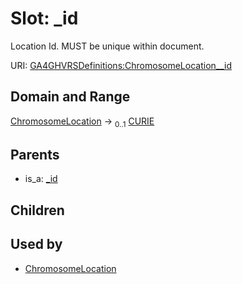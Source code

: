 
# Slot: _id


Location Id. MUST be unique within document.

URI: [GA4GHVRSDefinitions:ChromosomeLocation__id](GA4GHVRSDefinitionsChromosomeLocation__id)


## Domain and Range

[ChromosomeLocation](ChromosomeLocation.md) &#8594;  <sub>0..1</sub> [CURIE](CURIE.md)

## Parents

 *  is_a: [_id](_id.md)

## Children


## Used by

 * [ChromosomeLocation](ChromosomeLocation.md)
